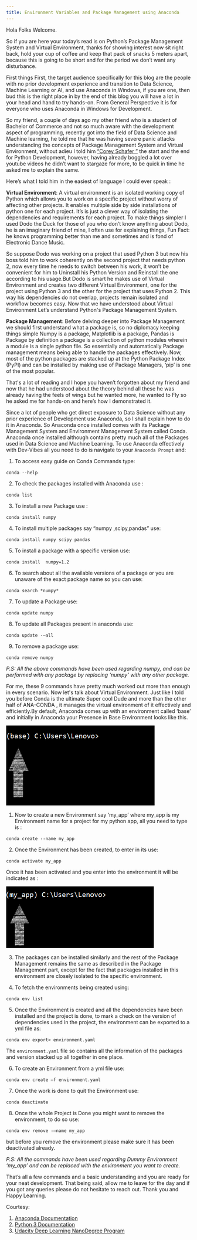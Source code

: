 ```yaml
---
title: Environment Variables and Package Management using Anaconda
---
```


Hola Folks Welcome.

So if you are here your today’s read is on Python’s Package Management System and Virtual Environment, thanks for showing interest now sit right back, hold your cup of coffee and keep that pack of snacks 5 meters apart, because this is going to be short and for the period we don’t want any disturbance.

First things First, the target audience specifically for this blog are the people with no prior development experience and transition to
Data Science, Machine Learning or AI,  and use Anaconda in Windows, if you are one, then bud this is the right place in by the end of this
blog you will have a lot in your head and hand to try hands-on.
From General Perspective it is for everyone who uses Anaconda in Windows for Development.
 
So my friend, a couple of days ago my other friend who is a student of Bachelor of Commerce and not so much aware with the development
aspect of programming, recently got into the field of Data Science and Machine learning, he told me that he was having severe panic attacks
understanding the concepts of Package Management System and Virtual Environment, without adieu I told him [“Corey Schafer ”](https://coreyms.com/) the start and 
the end for Python Development, however, having already boggled a lot over youtube videos he didn’t want to stargaze for more, to be quick
in time he asked me to explain the same.

Here’s what I told him in the easiest of language I could ever speak :

__Virtual Environment__: A virtual environment is an isolated working copy of Python which allows you to 
work on a specific project without worry of affecting other projects. It enables multiple side by side
installations of python one for each project. It’s is just a clever way of isolating the dependencies
and requirements for each project.
To make things simpler I used Dodo the Duck for those of you who don’t know anything about Dodo, he is an imaginary friend of mine, I often use for explaining things, Fun Fact: he knows programming better than me and sometimes and is fond of Electronic Dance Music.

So suppose Dodo was working on a project that used Python 3 but now his boss told him to work coherently on the second project that needs python 2, now every time he needs to switch between his work, it won’t be convenient for him to Uninstall his Python Version and Reinstall the one according to his usage.But Dodo is smart he makes use of Virtual Environment and creates two different Virtual Environment, one for the project using Python 3 and the other for the project that uses Python 2.
This way his dependencies do not overlap, projects remain isolated and workflow becomes easy.
Now that we have understood about Virtual Environment Let’s understand Python's Package Management System.

__Package Management__: Before delving deeper into Package Management we should first understand what a package is, so no diplomacy keeping things simple Numpy is a package, Matplotlib is a package, Pandas is Package by definition a package is a collection of python modules wherein a module is a single python file.
So essentially and automatically Package management means being able to handle the packages effectively.
Now, most of the python packages are stacked up at the Python Package Index (PyPI) and can be installed by making use of Package Managers, ‘pip’ is one of the most popular.

That's a lot of reading and I hope you haven’t forgotten about my friend and now that he had understood about the theory behind all these he was already having the feels of wings but he wanted more, he wanted to Fly so he asked me for hands-on and here’s how I demonstrated it.

Since a lot of people who get direct exposure to Data Science without any prior experience of Development use Anaconda, so I shall explain how to do it in Anaconda.
So Anaconda once installed comes with its Package Management System and Environment Management System called Conda.
Anaconda once installed although contains pretty much all of the Packages used in Data Science and Machine Learning.
To use Anaconda effectively with Dev-Vibes all you need to do is navigate to your ```Anaconda Prompt``` and:

1) To access easy guide on Conda Commands type:
```
conda --help
```
2) To check the packages installed with Anaconda use :
```
conda list
```
3) To install a new Package  use :
```
conda install numpy
```
4) To install multiple packages say “numpy ,scipy,pandas” use:
```
conda install numpy scipy pandas
```
5) To install a package with a specific version use:
```
conda install  numpy=1.2
```
6) To search about all the available versions of a package or you are unaware of the exact package name so you can use:
```
conda search *numpy*
```
7) To update a Package use:
```
conda update numpy
```
8) To update all Packages present in anaconda use:
```
conda update -–all
```
9) To remove a package use:
```
conda remove numpy
```
*P.S: All the above commands have been used regarding numpy, and can be performed with any package by replacing ‘numpy’ with any other package.*

For me, these 9 commands have pretty much worked out more than enough in every scenario.
Now let's talk about Virtual Environment.
Just like I told you before Conda is the ultimate Super cool Dude and more than the other half of ANA-CONDA , it manages the virtual environment of it effectively and efficiently.By default, Anaconda comes up with an environment called ‘base’ and initially in Anaconda your Presence in Base Environment looks like this.

![](https://github.com/mehra-deepak/blog/blob/gh-pages/img/anaocnda.PNG)

1) Now to create a new Environment say ‘my_app’ where my_app is my Environment name for a project for my python app, all you need to type is :

```
conda create --name my_app
```
2) Once the Environment has been created, to enter in its use:
```
conda activate my_app
```
Once it has been activated and you enter into the environment it will be indicated as :

![](https://github.com/mehra-deepak/blog/blob/gh-pages/img/anaconda2.PNG)

3) The packages can be installed similarly and the rest of the Package Management remains the same as described in the Package Management part, except for the fact that packages installed in this environment are closely isolated to the specific environment.

4) To fetch the environments being created using:
```
conda env list
```
5) Once the Environment is created and all the dependencies have been installed and the project is done, to mark a check on the version of dependencies used in the project, the environment can be exported to a yml file as:
```
conda env export> environment.yaml
```
The ```environment.yaml``` file so contains all the information of the packages and version stacked up all together in one place.

6) To create an Environment from a yml file use:
```
conda env create –f environment.yaml
```
7) Once the work is done to quit the Environment use:
```
conda deactivate
```
8) Once the whole Project is Done you might want to remove the environment, to do so use:
```
conda env remove -–name my_app
```
but before you remove the environment please make sure it has been deactivated already.

*P.S: All the commands have been used regarding Dummy Environment ‘my_app’ and can be replaced with the environment you want to create.*

That’s all a few commands and a basic understanding and you are ready for your neat development.
That being said, allow me to leave for the day and if you got any queries please do not hesitate to reach out.
Thank you and Happy Learning.

Courtesy: 
1) [Anaconda Documentation](https://docs.anaconda.com/)
2) [Python 3 Documentation](https://docs.python.org/3/tutorial/venv.html)
3) [Udacity Deep Learning NanoDegree Program](https://www.udacity.com/course/deep-learning-nanodegree--nd101)


